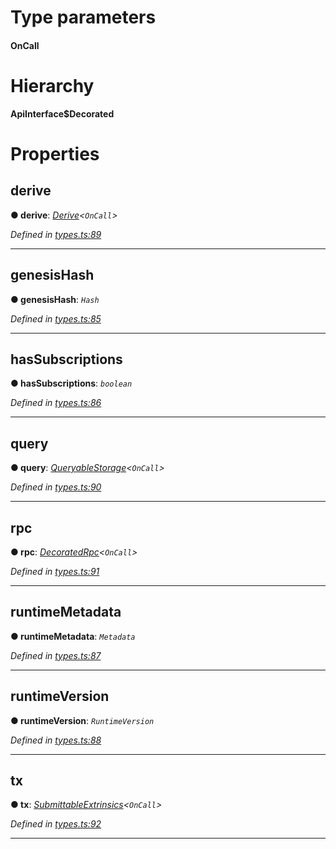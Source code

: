 

# Type parameters
#### OnCall 
# Hierarchy

**ApiInterface$Decorated**

# Properties

<a id="derive"></a>

##  derive

**● derive**: *[Derive](_types_.derive.md)<`OnCall`>*

*Defined in [types.ts:89](https://github.com/polkadot-js/api/blob/d07ed8a/packages/api/src/types.ts#L89)*

___
<a id="genesishash"></a>

##  genesisHash

**● genesisHash**: *`Hash`*

*Defined in [types.ts:85](https://github.com/polkadot-js/api/blob/d07ed8a/packages/api/src/types.ts#L85)*

___
<a id="hassubscriptions"></a>

##  hasSubscriptions

**● hasSubscriptions**: *`boolean`*

*Defined in [types.ts:86](https://github.com/polkadot-js/api/blob/d07ed8a/packages/api/src/types.ts#L86)*

___
<a id="query"></a>

##  query

**● query**: *[QueryableStorage](_types_.queryablestorage.md)<`OnCall`>*

*Defined in [types.ts:90](https://github.com/polkadot-js/api/blob/d07ed8a/packages/api/src/types.ts#L90)*

___
<a id="rpc"></a>

##  rpc

**● rpc**: *[DecoratedRpc](_types_.decoratedrpc.md)<`OnCall`>*

*Defined in [types.ts:91](https://github.com/polkadot-js/api/blob/d07ed8a/packages/api/src/types.ts#L91)*

___
<a id="runtimemetadata"></a>

##  runtimeMetadata

**● runtimeMetadata**: *`Metadata`*

*Defined in [types.ts:87](https://github.com/polkadot-js/api/blob/d07ed8a/packages/api/src/types.ts#L87)*

___
<a id="runtimeversion"></a>

##  runtimeVersion

**● runtimeVersion**: *`RuntimeVersion`*

*Defined in [types.ts:88](https://github.com/polkadot-js/api/blob/d07ed8a/packages/api/src/types.ts#L88)*

___
<a id="tx"></a>

##  tx

**● tx**: *[SubmittableExtrinsics](_types_.submittableextrinsics.md)<`OnCall`>*

*Defined in [types.ts:92](https://github.com/polkadot-js/api/blob/d07ed8a/packages/api/src/types.ts#L92)*

___

